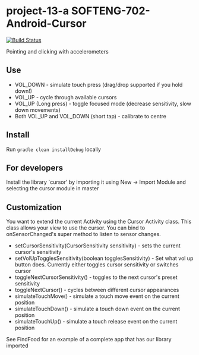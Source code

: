 # project-13-a SOFTENG-702-Android-Cursor
[![Build Status](https://travis-ci.com/mkem114/SOFTENG-702-Android-Cursor.svg?token=4tn5PhULbqssssJGM5Gs&branch=master)](https://travis-ci.com/mkem114/SOFTENG-702-Android-Cursor)

Pointing and clicking with accelerometers

## Use

- VOL_DOWN - simulate touch press (drag/drop supported if you hold down!)
- VOL_UP - cycle through available cursors
- VOL_UP (Long press) - toggle focused mode (decrease sensitivity, slow down movements)
- Both VOL_UP and VOL_DOWN (short tap) - calibrate to centre

## Install

Run `gradle clean installDebug` locally

## For developers

Install the library `cursor' by importing it using New -> Import Module and selecting the cursor module in master

## Customization

You want to extend the current Activity using the Cursor Activity class. This class allows your view to use the cursor.
You can bind to onSensorChanged's super method to listen to sensor changes.

- setCursorSensitivity(CursorSensitivity sensitivity) - sets the current cursor's sensitivity
- setVolUpTogglesSensitivity(boolean togglesSensitivity) - Set what vol up button does. Currently either toggles cursor sensitivity or switches cursor
- toggleNextCursorSensitivity() - toggles to the next cursor's preset sensitivity
- toggleNextCursor() - cycles between different cursor appearances
- simulateTouchMove() - simulate a touch move event on the current position
- simulateTouchDown() - simulate a touch down event on the current position
- simulateTouchUp() - simulate a touch release event on the current position

See FindFood for an example of a complete app that has our library imported

